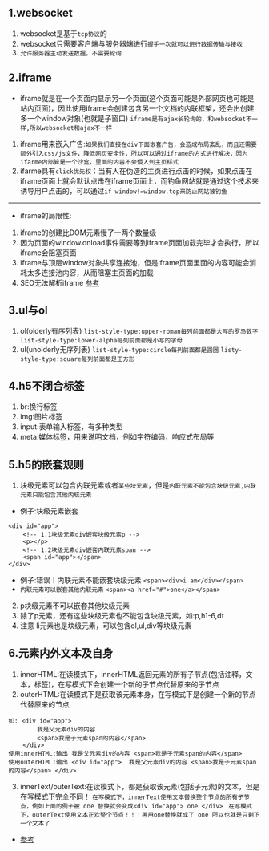 ## 1.websocket
1. websocket是基于`tcp协议`的
2. websocket只需要客户端与服务器端进行`握手一次就可以进行数据传输与接收`
3. `允许服务器主动发送数据，不需要轮询`

## 2.iframe
* iframe就是在一个页面内显示另一个页面(这个页面可能是外部网页也可能是站内页面)，因此使用iframe会创建包含另一个文档的内联框架，还会出创建多一个window对象(也就是子窗口)
`iframe是有ajax长轮询的，和websocket不一样,所以websocket和ajax不一样`
1. iframe用来嵌入广告:`如果我们直接在div下面嵌套广告，会造成布局紊乱，而且还需要额外引入css/js文件，降低网页安全性，所以可以通过iframe的方式进行解决，因为ifarme内部算是一个沙盒，里面的内容不会侵入到主页样式`
2. ifarme具有`click优先权`：当有人在伪造的主页进行点击的时候，如果点击在iframe页面上就会默认点击在iframe页面上，而钓鱼网站就是通过这个技术来诱导用户点击的，可以通过`if window!=window.top来防止网站被钓鱼`
---
* iframe的局限性:
1. iframe的创建比DOM元素慢了一两个数量级
2. 因为页面的window.onload事件需要等到iframe页面加载完毕才会执行，所以iframe会阻塞页面
3. iframe与顶层window对象共享连接池，但是iframe页面里面的内容可能会消耗太多连接池内容，从而阻塞主页面的加载
4. SEO无法解析iframe
[参考](https://www.cnblogs.com/Leophen/p/11403800.html)

## 3.ul与ol
1. ol(olderly有序列表)
`list-style-type:upper-roman每列前面都是大写的罗马数字`
`list-style-type:lower-alpha每列前面都是小写的字母`
2. ul(unolderly无序列表)
`list-style-type:circle每列前面都是圆圈`
`listy-style-type:square每列前面都是正方形`

## 4.h5不闭合标签
1. br:换行标签
2. img:图片标签
3. input:表单输入标签，有多种类型
4. meta:媒体标签，用来说明文档，例如字符编码，响应式布局等

## 5.h5的嵌套规则
1. 块级元素可以包含内联元素或者`某些块元素`，但是`内联元素不能包含块级元素,内联元素只能包含其他内联元素`
* 例子:块级元素嵌套
```
<div id="app">
	<!-- 1.1块级元素div嵌套块级元素p -->
	<p></p>
	<!-- 1.2块级元素div嵌套内联元素span -->
	<span id="app"></span>
</div>
```
* 例子:错误！内联元素不能嵌套块级元素
`<span><div>i am</div></span>`
* `内联元素可以嵌套其他内联元素`
`<span><a href="#">one</a></span>`
2. p块级元素不可以嵌套其他块级元素
3. 除了p元素，还有这些块级元素也不能包含块级元素，如:p,h1-6,dt
4. 注意 li元素也是块级元素，可以包含ol,ul,div等块级元素

## 6.元素内外文本及自身
1. innerHTML:在读模式下，innerHTML返回元素的所有子节点(包括注释，文本，标签)，在写模式下会创建一个新的子节点代替原来的子节点
2. outerHTML:在读模式下是获取该元素本身，在写模式下是创建一个新的节点代替原来的节点
```
如: <div id="app">
		我是父元素div的内容
		<span>我是子元素span的内容</span>
    </div>
使用innerHTML:输出 我是父元素div的内容 <span>我是子元素span的内容</span>
使用outerHTML:输出 <div id="app">  我是父元素div的内容 <span>我是子元素span的内容</span> </div>
```
3. innerText/outerText:在读模式下，都是获取该元素(包括子元素)的文本，但是在写模式下完全不同！
`在写模式下，innerText使用文本替换整个节点的所有子节点，例如上面的例子被 one 替换就会变成<div id="app"> one </div> `
`在写模式下，outerText使用文本正欢整个节点！！！再用one替换就成了 one 所以也就是只剩下一个文本了`
* [参考](https://www.cnblogs.com/jongsuk0214/p/6930876.html)
